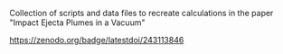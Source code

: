 Collection of scripts and data files to recreate calculations in the paper "Impact Ejecta Plumes in a Vacuum"

https://zenodo.org/badge/latestdoi/243113846
